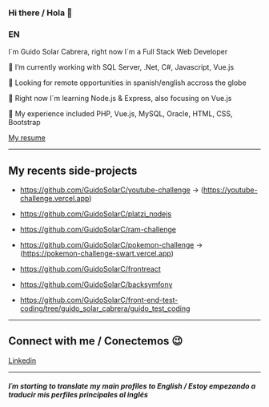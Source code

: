 ### Hi there / Hola 👋
### EN
<p>I´m Guido Solar Cabrera, right now I´m a Full Stack Web Developer</p>

<p>🔭 I’m currently working with SQL Server, .Net, C#, Javascript, Vue.js</p>
<p>👯 Looking for remote opportunities in spanish/english accross the globe</p>
<p>📗 Right now I´m learning Node.js & Express, also focusing on Vue.js</p>
<p>📘 My experience included PHP, Vue.js, MySQL, Oracle, HTML, CSS, Bootstrap</p>
<p><a href="https://github.com/GuidoSolarC/GuidoSolarC/files/8923347/Guido.s.Resume.pdf" target="_blank">My resume</a></p>


---
<h2>My recents side-projects </h2>

+ https://github.com/GuidoSolarC/youtube-challenge -> (https://youtube-challenge.vercel.app)

+ https://github.com/GuidoSolarC/platzi_nodejs

+ https://github.com/GuidoSolarC/ram-challenge

+ https://github.com/GuidoSolarC/pokemon-challenge -> (https://pokemon-challenge-swart.vercel.app)

+ https://github.com/GuidoSolarC/frontreact

+ https://github.com/GuidoSolarC/backsymfony

+ https://github.com/GuidoSolarC/front-end-test-coding/tree/guido_solar_cabrera/guido_test_coding

---
<h2>Connect with me / Conectemos 😉</h2>
<p><a href="https://www.linkedin.com/in/guidosolar/" target="_blank">Linkedin</a></p>

---
<h4><i>I´m starting to translate my main profiles to English / Estoy empezando a traducir mis perfiles principales al inglés</i></h4>
